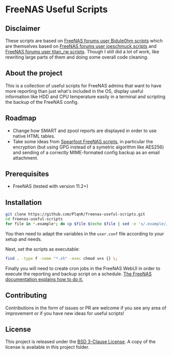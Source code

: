 # FreeNAS Useful Scripts

## Disclaimer

These scripts are based on [FreeNAS forums user Bidule0hm scripts](https://forums.freenas.org/index.php?threads/scripts-to-report-smart-zpool-and-ups-status-hdd-cpu-t%C2%B0-hdd-identification-and-backup-the-config.27365/) which are themselves based on [FreeNAS forums user joeschmuck scripts](https://forums.freenas.org/index.php?threads/set-up-smart-reporting-via-email.6211/) and [FreeNAS forums user titan_rw scripts](https://forums.freenas.org/index.php?threads/set-up-smart-reporting-via-email.6211/). Though I still did a lot of work, like rewriting large parts of them and doing some overall code cleaning.

## About the project

This is a collection of useful scripts for FreeNAS admins that want to have more reporting than just what's included in the OS, display useful information like HDD and CPU temperature easily in a terminal and scripting the backup of the FreeNAS config.

## Roadmap

- Change how SMART and zpool reports are displayed in order to use native HTML tables.
- Take some ideas from [Spearfoot FreeNAS scripts](https://github.com/Spearfoot/FreeNAS-scripts), in particular the encryption (but using GPG instead of a symetric algorithm like AES256) and sending of a correctly MIME-formated config backup as an email attachment.

## Prerequisites

- FreeNAS (tested with version 11.2+)

## Installation

```bash
git clone https://github.com/PlqnK/freenas-useful-scripts.git
cd freenas-useful-scripts
for file in *.example*; do cp $file $(echo $file | sed -e 's/.example//'); done
```

You then need to adapt the variables in the `user.conf` file according to your setup and needs.

Next, set the scripts as executable:

```bash
find . -type f -name "*.sh" -exec chmod u+x {} \;
```

Finally you will need to create cron jobs in the FreeNAS WebUI in order to execute the reporting and backup script on a schedule. [The FreeNAS documentation explains how to do it.](https://www.ixsystems.com/documentation/freenas/11.2/tasks.html#cron-jobs)

## Contributing

Contributions in the form of issues or PR are welcome if you see any area of improvement or if you have new ideas for useful scripts!

## License

This project is released under the [BSD 3-Clause License](https://opensource.org/licenses/BSD-3-Clause). A copy of the license is available in this project folder.
